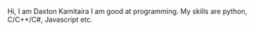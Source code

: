 Hi, I am Daxton Kamitaira
I am good at programming.
My skills are python, C/C++/C#, Javascript etc.
